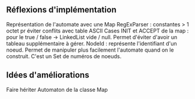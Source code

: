 ## Réflexions d'implémentation
Représentation de l'automate avec une Map
RegExParser : constantes > 1 octet pr éviter conflits avec table ASCII
Cases INIT et ACCEPT de la map : pour le true / false -> LinkedList vide / null. Permet d'éviter d'avoir un tableau supplémentaire à gérer.
NodeId : représente l'identifiant d'un noeud. Permet de manipuler plus facilement l'automate quand on le construit. C'est un Set de numéros de noeuds.

## Idées d'améliorations
Faire hériter Automaton de la classe Map
